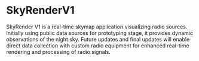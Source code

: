 # SkyRenderV1
SkyRender V1 is a real-time skymap application visualizing radio sources. Initially using public data sources for prototyping stage, it provides dynamic observations of the night sky. Future updates and final updates will enable direct data collection with custom radio equipment for enhanced real-time rendering and processing of radio signals.